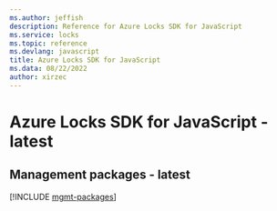 ```yaml
---
ms.author: jeffish
description: Reference for Azure Locks SDK for JavaScript
ms.service: locks
ms.topic: reference
ms.devlang: javascript
title: Azure Locks SDK for JavaScript
ms.data: 08/22/2022
author: xirzec
---
```

# Azure Locks SDK for JavaScript - latest

## Management packages - latest
[!INCLUDE [mgmt-packages](locks-mgmt-index.md)]